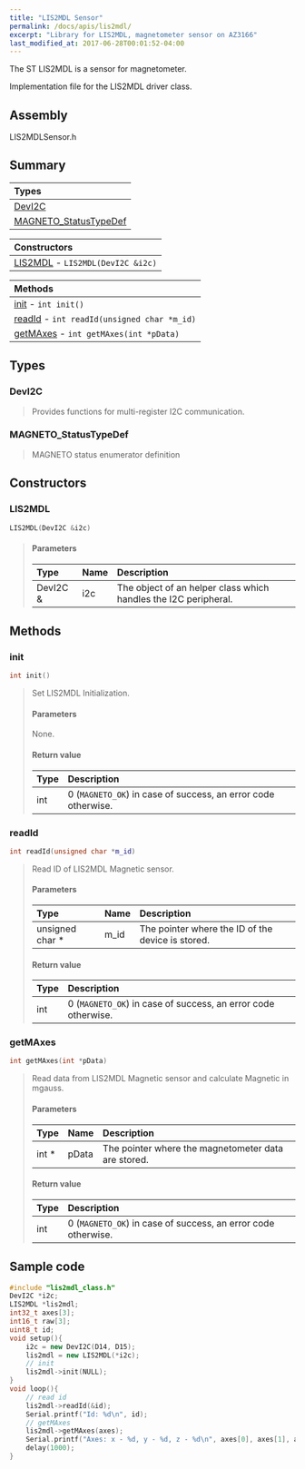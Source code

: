 ```yaml
---
title: "LIS2MDL Sensor"
permalink: /docs/apis/lis2mdl/
excerpt: "Library for LIS2MDL, magnetometer sensor on AZ3166"
last_modified_at: 2017-06-28T00:01:52-04:00
---
```


The ST LIS2MDL is a sensor for magnetometer.

Implementation file for the LIS2MDL driver class.

## Assembly

LIS2MDLSensor.h

## Summary

| Types |
| :---- |
| [DevI2C](#devi2c) |
| [MAGNETO_StatusTypeDef](#magneto_statustypedef) |

| Constructors |
| :----------- |
| [LIS2MDL](#lis2mdl) - `LIS2MDL(DevI2C &i2c)` |

| Methods |
| :------ |
| [init](#init) - `int init()` |
| [readId](#readid) - `int readId(unsigned char *m_id)` |
| [getMAxes](#getmaxes) - `int getMAxes(int *pData)` |

## Types

### DevI2C

> Provides functions for multi-register I2C communication.

### MAGNETO_StatusTypeDef

> MAGNETO status enumerator definition

## Constructors

### LIS2MDL

```cpp
LIS2MDL(DevI2C &i2c)
```

> #### Parameters
>
> | Type | Name | Description |
> | :--- | :--- | :---------- |
> | DevI2C & | i2c | The object of an helper class which handles the I2C peripheral. |

## Methods

### init

```cpp
int init()
```

> Set LIS2MDL Initialization.
>
> #### Parameters
>
> None.
>
> #### Return value
>
> | Type | Description |
> | :--- | :---------- |
> | int | 0 (`MAGNETO_OK`) in case of success, an error code otherwise. |

### readId

```cpp
int readId(unsigned char *m_id)
```

> Read ID of LIS2MDL Magnetic sensor.
>
> #### Parameters
>
> | Type | Name | Description |
> | :--- | :--- | :---------- |
> | unsigned char * | m_id | The pointer where the ID of the device is stored. |
>
> #### Return value
>
> | Type | Description |
> | :--- | :---------- |
> | int | 0 (`MAGNETO_OK`) in case of success, an error code otherwise. |

### getMAxes

```cpp
int getMAxes(int *pData)
```

> Read data from LIS2MDL Magnetic sensor and calculate Magnetic in mgauss.
>
> #### Parameters
>
> | Type | Name | Description |
> | :--- | :--- | :---------- |
> | int * | pData | The pointer where the magnetometer data are stored. |
>
> #### Return value
>
> | Type | Description |
> | :--- | :---------- |
> | int | 0 (`MAGNETO_OK`) in case of success, an error code otherwise. |

## Sample code

```cpp
#include "lis2mdl_class.h"
DevI2C *i2c;
LIS2MDL *lis2mdl;
int32_t axes[3];
int16_t raw[3];
uint8_t id;
void setup(){
    i2c = new DevI2C(D14, D15);
    lis2mdl = new LIS2MDL(*i2c);
    // init
    lis2mdl->init(NULL);
}
void loop(){
    // read id
    lis2mdl->readId(&id);
    Serial.printf("Id: %d\n", id);
    // getMAxes
    lis2mdl->getMAxes(axes);
    Serial.printf("Axes: x - %d, y - %d, z - %d\n", axes[0], axes[1], axes[2]);
    delay(1000);
}
```
